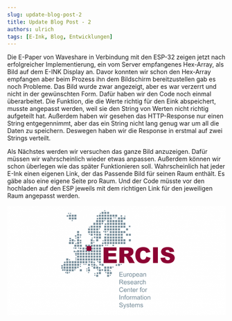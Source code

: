 ```yaml
---
slug: update-blog-post-2
title: Update Blog Post - 2
authors: ulrich
tags: [E-Ink, Blog, Entwicklungen]
---
```


Die E-Paper von Waveshare in Verbindung mit den ESP-32 zeigen jetzt nach erfolgreicher Implementierung, ein vom Server empfangenes Hex-Array, als Bild auf dem E-INK Display an. Davor konnten wir schon den Hex-Array empfangen aber beim Prozess ihn dem Bildschirm bereitzustellen gab es noch Probleme. Das Bild wurde zwar angezeigt, aber es war verzerrt und nicht in der gewünschten Form. Dafür haben wir den Code noch einmal überarbeitet. Die Funktion, die die Werte richtig für den Eink abspeichert, musste angepasst werden, weil sie den String von Werten nicht richtig aufgeteilt hat. Außerdem haben wir gesehen das HTTP-Response nur einen String entgegennimmt, aber das ein String nicht lang genug war um all die Daten zu speichern. Deswegen haben wir die Response in erstmal auf zwei Strings verteilt.

Als Nächstes werden wir versuchen das ganze Bild anzuzeigen. Dafür müssen wir wahrscheinlich wieder etwas anpassen. Außerdem können wir schon überlegen wie das später Funktionieren soll. Wahrscheinlich hat jeder E-Ink einen eigenen Link, der das Passende Bild für seinen Raum enthält. Es gäbe also eine eigene Seite pro Raum. Und der Code müsste vor den hochladen auf den ESP jeweils mit dem richtigen Link für den jeweiligen Raum angepasst werden. 

![Bild1](./bild.png)
